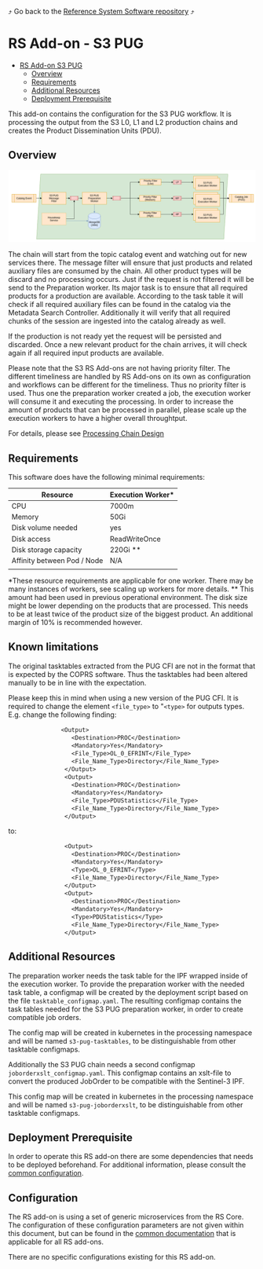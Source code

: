 :arrow_heading_up: Go back to the [Reference System Software repository](https://github.com/COPRS/reference-system-software) :arrow_heading_up:

# RS Add-on - S3 PUG

 
 * [RS Add-on S3 PUG](#rs-add-on---s3-pug)
    * [Overview](#overview)
    * [Requirements](#requirements)
    * [Additional Resources](#additional-resources)
    * [Deployment Prerequisite](#deployment-prerequisite)


This add-on contains the configuration for the S3 PUG workflow. It is processing the output from the S3 L0, L1 and L2 production chains and creates the Product Dissemination Units (PDU).

## Overview

![overview](./media/overview.png "Overview")

The chain will start from the topic catalog event and watching out for new services there. The message filter will ensure that just products and related auxiliary files are consumed by the chain. All other product types will be discard and no processing occurs. Just if the request is not filtered it will be send to the Preparation worker. Its major task is to ensure that all required products for a production are available. According to the task table it will check if all required auxiliary files can be found in the catalog via the Metadata Search Controller. Additionally it will verify that all required chunks of the session are ingested into the catalog already as well.

If the production is not ready yet the request will be persisted and discarded. Once a new relevant product for the chain arrives, it will check again if all required input products are available.

Please note that the S3 RS Add-ons are not having priority filter. The different timeliness are handled by RS Add-ons on its own as configuration and workflows can be different for the timeliness. Thus no priority filter is used. Thus one the preparation worker created a job, the execution worker will consume it and executing the processing. In order to increase the amount of products that can be processed in parallel, please scale up the execution workers to have a higher overall throughtput.

For details, please see [Processing Chain Design](https://github.com/COPRS/production-common/blob/develop/docs/architecture/README.md#processing)

## Requirements

This software does have the following minimal requirements:

| Resource                    | Execution Worker* |
|-----------------------------|-------------|
| CPU                         | 7000m       |
| Memory                      | 50Gi        |
| Disk volume needed          | yes         |
| Disk access                 | ReadWriteOnce |
| Disk storage capacity       | 220Gi **    |
| Affinity between Pod / Node | N/A         |
|                             |             |

*These resource requirements are applicable for one worker. There may be many instances of workers, see scaling up workers for more details.
** This amount had been used in previous operational environment. The disk size might be lower depending on the products that are processed. This needs to be at least twice of the product size of the biggest product. An additional margin of 10% is recommended however.

## Known limitations

The original tasktables extracted from the PUG CFI are not in the format that is expected by the COPRS software. Thus the tasktables had been altered manually to be in line with the expectation.

Please keep this in mind when using a new version of the PUG CFI. It is required to change the element `<file_type>` to "`<type>` for outputs types. E.g. change the following finding:

```
			   <Output>
                  <Destination>PROC</Destination>
                  <Mandatory>Yes</Mandatory>
                  <File_Type>OL_0_EFRINT</File_Type>
                  <File_Name_Type>Directory</File_Name_Type>
                </Output>
                <Output>
                  <Destination>PROC</Destination>
                  <Mandatory>Yes</Mandatory>
                  <File_Type>PDUStatistics</File_Type>
                  <File_Name_Type>Directory</File_Name_Type>
                </Output>
```
   
to:

```
                <Output>
                  <Destination>PROC</Destination>
                  <Mandatory>Yes</Mandatory>
                  <Type>OL_0_EFRINT</Type>
                  <File_Name_Type>Directory</File_Name_Type>
                </Output>
                <Output>
                  <Destination>PROC</Destination>
                  <Mandatory>Yes</Mandatory>
                  <Type>PDUStatistics</Type>
                  <File_Name_Type>Directory</File_Name_Type>
                </Output>
```

## Additional Resources 

The preparation worker needs the task table for the IPF wrapped inside of the execution worker. To provide the preparation worker with the needed task table, a configmap will be created by the deployment script based on the file ``tasktable_configmap.yaml``. The resulting configmap contains the task tables needed for the S3 PUG preparation worker, in order to create compatible job orders. 

The config map will be created in kubernetes in the processing namespace and will be named ``s3-pug-tasktables``, to be distinguishable from other tasktable configmaps.

Additionally the S3 PUG chain needs a second configmap ``joborderxslt_configmap.yaml``. This configmap contains an xslt-file to convert the produced JobOrder to be compatible with the Sentinel-3 IPF.

This config map will be created in kubernetes in the processing namespace and will be named ``s3-pug-joborderxslt``, to be distinguishable from other tasktable configmaps.

## Deployment Prerequisite

In order to operate this RS add-on there are some dependencies that needs to be deployed beforehand. For additional information, please consult the [common configuration](/docs/common/README.md#deployment-prerequisite).

## Configuration

The RS add-on is using a set of generic microservices from the RS Core. The configuration of these configuration parameters are not given within this document, but can be found in the [common documentation](/docs/common/README.md) that is applicable for all RS add-ons.

There are no specific configurations existing for this RS add-on.

